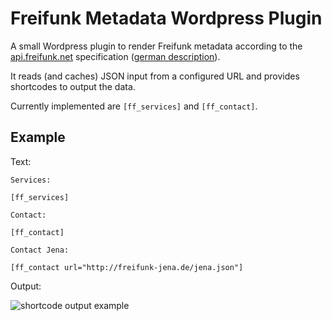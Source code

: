 # Freifunk Metadata Wordpress Plugin

A small Wordpress plugin to render Freifunk metadata according to the [api.freifunk.net](https://github.com/freifunk/api.freifunk.net) specification ([german description](http://freifunk.net/blog/2013/12/die-freifunk-api/)).

It reads (and caches) JSON input from a configured URL and provides shortcodes to output the data.

Currently implemented are `[ff_services]` and `[ff_contact]`.

## Example

Text:

    Services:

    [ff_services]

    Contact:

    [ff_contact]

    Contact Jena:

    [ff_contact url="http://freifunk-jena.de/jena.json"]

Output:

![shortcode output example](http://mschuette.name/wp/wp-upload/freifunk_meta_example.png)
